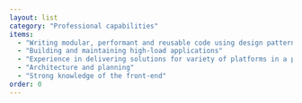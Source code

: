 ```yaml
---
layout: list
category: "Professional capabilities"
items:
  - "Writing modular, performant and reusable code using design patterns"
  - "Building and maintaining high-load applications"
  - "Experience in delivering solutions for variety of platforms in a progressive enhancement way"
  - "Architecture and planning"
  - "Strong knowledge of the front-end"
order: 0
---
```


